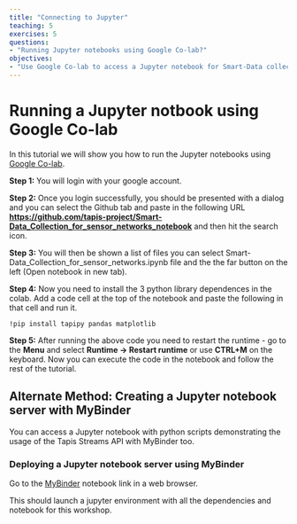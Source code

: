 ```yaml
---
title: "Connecting to Jupyter"
teaching: 5
exercises: 5
questions:
- "Running Jupyter notebooks using Google Co-lab?"
objectives:
- "Use Google Co-lab to access a Jupyter notebook for Smart-Data collection for sensor networks."
---
```

# Running a Jupyter notbook using Google Co-lab

In this tutorial we will show you how to run the Jupyter notebooks using [Google Co-lab](https://colab.research.google.com/). 

**Step 1:** You will login with your google account.  

**Step 2:** Once you login successfully, you should be presented with a dialog and you can select the Github tab and paste in the following URL **https://github.com/tapis-project/Smart-Data_Collection_for_sensor_networks_notebook** and then hit the search icon.  

**Step 3:** You will then be shown a list of files you can select Smart-Data_Collection_for_sensor_networks.ipynb file and the the far button on the left (Open notebook in new tab).

**Step 4:** Now you need to install the 3 python library dependences in the colab. Add a code cell at the top of the notebook and paste the following in that cell and run it.

```!pip install tapipy pandas matplotlib```

**Step 5:** After running the above code you need to restart the runtime - go to the **Menu** and select **Runtime -> Restart runtime** or use **CTRL+M** on the keyboard.  Now you can execute the code in the notebook and follow the rest of the tutorial.


## Alternate Method: Creating a Jupyter notebook server with MyBinder

You can access a Jupyter notebook with python scripts demonstrating the usage of the Tapis Streams API with MyBinder too. 

### Deploying a Jupyter notebook server using MyBinder

Go to the [MyBinder](https://mybinder.org/v2/gh/tapis-project/Smart-Data_Collection_for_sensor_networks_notebook/HEAD) notebook link in a web browser.

This should launch a jupyter environment with all the dependencies and notebook for this workshop.

